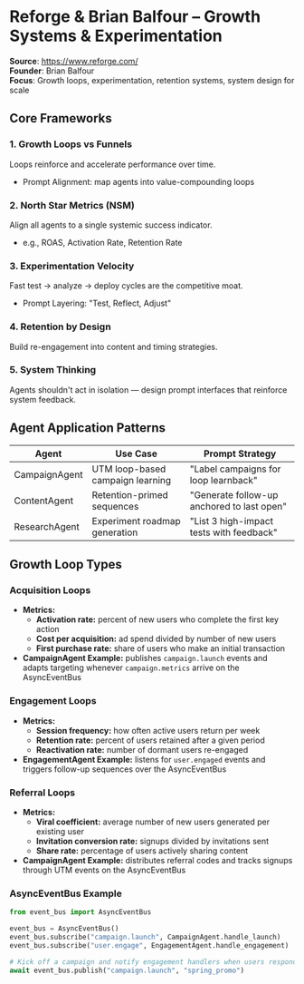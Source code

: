 # Reforge & Brian Balfour – Growth Systems & Experimentation

**Source**: https://www.reforge.com/  
**Founder**: Brian Balfour  
**Focus**: Growth loops, experimentation, retention systems, system design for scale

## Core Frameworks

### 1. Growth Loops vs Funnels
Loops reinforce and accelerate performance over time.
- Prompt Alignment: map agents into value-compounding loops

### 2. North Star Metrics (NSM)
Align all agents to a single systemic success indicator.
- e.g., ROAS, Activation Rate, Retention Rate

### 3. Experimentation Velocity
Fast test → analyze → deploy cycles are the competitive moat.
- Prompt Layering: "Test, Reflect, Adjust"

### 4. Retention by Design
Build re-engagement into content and timing strategies.

### 5. System Thinking
Agents shouldn't act in isolation — design prompt interfaces that reinforce system feedback.

## Agent Application Patterns

| Agent         | Use Case                             | Prompt Strategy                          |
|---------------|--------------------------------------|-------------------------------------------|
| CampaignAgent | UTM loop-based campaign learning     | "Label campaigns for loop learnback"      |
| ContentAgent  | Retention-primed sequences           | "Generate follow-up anchored to last open"|
| ResearchAgent | Experiment roadmap generation        | "List 3 high-impact tests with feedback"  |

## Growth Loop Types

### Acquisition Loops
- **Metrics:**
  - **Activation rate:** percent of new users who complete the first key action
  - **Cost per acquisition:** ad spend divided by number of new users
  - **First purchase rate:** share of users who make an initial transaction
- **CampaignAgent Example:** publishes `campaign.launch` events and adapts targeting whenever `campaign.metrics` arrive on the AsyncEventBus

### Engagement Loops
- **Metrics:**
  - **Session frequency:** how often active users return per week
  - **Retention rate:** percent of users retained after a given period
  - **Reactivation rate:** number of dormant users re-engaged
- **EngagementAgent Example:** listens for `user.engaged` events and triggers follow-up sequences over the AsyncEventBus

### Referral Loops
- **Metrics:**
  - **Viral coefficient:** average number of new users generated per existing user
  - **Invitation conversion rate:** signups divided by invitations sent
  - **Share rate:** percentage of users actively sharing content
- **CampaignAgent Example:** distributes referral codes and tracks signups through UTM events on the AsyncEventBus

### AsyncEventBus Example
```python
from event_bus import AsyncEventBus

event_bus = AsyncEventBus()
event_bus.subscribe("campaign.launch", CampaignAgent.handle_launch)
event_bus.subscribe("user.engage", EngagementAgent.handle_engagement)

# Kick off a campaign and notify engagement handlers when users respond
await event_bus.publish("campaign.launch", "spring_promo")
```
